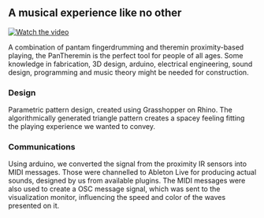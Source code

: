 ## A musical experience like no other

[![Watch the video](https://img.youtube.com/vi/_-8Fbb_CeyA/default.jpg)](https://youtu.be/_-8Fbb_CeyA)

A combination of pantam fingerdrumming and theremin proximity-based playing, the PanTheremin is the perfect tool for people of all ages. Some knowledge in fabrication, 3D design, arduino, electrical engineering, sound design, programming and music theory might be needed for construction.

### Design

Parametric pattern design, created using Grasshopper on Rhino. The algorithmically generated triangle pattern creates a spacey feeling fitting the playing experience we wanted to convey.

### Communications

Using arduino, we converted the signal from the proximity IR sensors into MIDI messages. Those were channelled to Ableton Live for producing actual sounds, designed by us from available plugins.
The MIDI messages were also used to create a OSC message signal, which was sent to the visualization monitor, influencing the speed and color of the waves presented on it.
